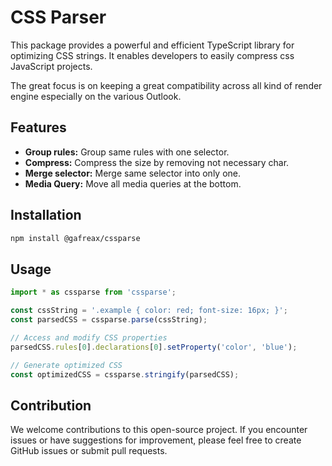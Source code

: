 # CSS Parser

This package provides a powerful and efficient TypeScript library for optimizing CSS strings. It enables developers to easily compress css JavaScript projects.

The great focus is on keeping a great compatibility across all kind of render engine especially on the various Outlook.

## Features
* **Group rules:** Group same rules with one selector.
* **Compress:** Compress the size by removing not necessary char.
* **Merge selector:** Merge same selector into only one.
* **Media Query:** Move all media queries at the bottom.


## Installation

```bash
npm install @gafreax/cssparse
```

## Usage

```typescript
import * as cssparse from 'cssparse';

const cssString = '.example { color: red; font-size: 16px; }';
const parsedCSS = cssparse.parse(cssString);

// Access and modify CSS properties
parsedCSS.rules[0].declarations[0].setProperty('color', 'blue');

// Generate optimized CSS
const optimizedCSS = cssparse.stringify(parsedCSS);
```

## Contribution

We welcome contributions to this open-source project. If you encounter issues or have suggestions for improvement, please feel free to create GitHub issues or submit pull requests.
